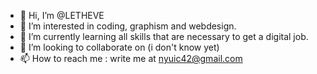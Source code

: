 - 👋 Hi, I’m @LETHEVE
- 👀 I’m interested in coding, graphism and webdesign.
- 🌱 I’m currently learning all skills that are necessary to get a digital job.
- 💞️ I’m looking to collaborate on (i don't know yet)
- 📫 How to reach me : write me at nyuic42@gmail.com

<!---
LETHEVE/LETHEVE is a ✨ special ✨ repository because its `README.md` (this file) appears on your GitHub profile.
You can click the Preview link to take a look at your changes.
--->
